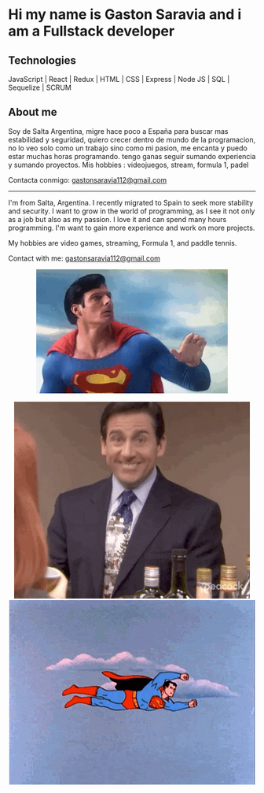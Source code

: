 # Hi my name is Gaston Saravia and i am a Fullstack developer

## Technologies

JavaScript | React | Redux | HTML | CSS | Express | Node JS | SQL | Sequelize | SCRUM


## About me

 Soy de Salta Argentina, migre hace poco a España para buscar mas estabilidad y seguridad, quiero crecer dentro de mundo de la programacion, no lo veo solo como un trabajo sino como mi pasion, me encanta y puedo estar muchas horas programando. tengo ganas seguir sumando experiencia y sumando proyectos.
Mis hobbies : videojuegos, stream, formula 1, padel

Contacta conmigo: gastonsaravia112@gmail.com

----

 I'm from Salta, Argentina. I recently migrated to Spain to seek more stability and security. I want to grow in the world of programming, as I see it not only as a job but also as my passion. I love it and can spend many hours programming. I'm want to gain more experience and work on more projects.

My hobbies are video games, streaming, Formula 1, and paddle tennis.

Contact with me: gastonsaravia112@gmail.com

<p align="center">
<img src="./giphy.gif" alt=""/>
</p>

<p align="center">
<img src="./michael.gif" alt=""/>
<img src="./superfling.gif" alt=""/>
</p>
